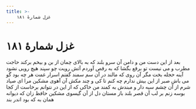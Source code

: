 ```yaml
---
title: >-
    غزل شمارهٔ ۱۸۱
---
```

# غزل شمارهٔ ۱۸۱

بعد از این دست من و دامن آن سرو بلند
که به بالای چمان از بن و بیخم برکند
حاجت مطرب و می نیست تو برقع بگشا
که به رقص آوردم آتش رویت چو سپند
هیچ رویی نشود آینه حجله بخت
مگر آن روی که مالند در آن سم سمند
گفتم اسرار غمت هر چه بود گو می باش
صبر از این بیش ندارم چه کنم تا کی و چند
مکش آن آهوی مشکین مرا ای صیاد
شرم از آن چشم سیه دار و مبندش به کمند
من خاکی که از این در نتوانم برخاست
از کجا بوسه زنم بر لب آن قصر بلند
باز مستان دل از آن گیسوی مشکین حافظ
زان که دیوانه همان به که بود اندر بند
